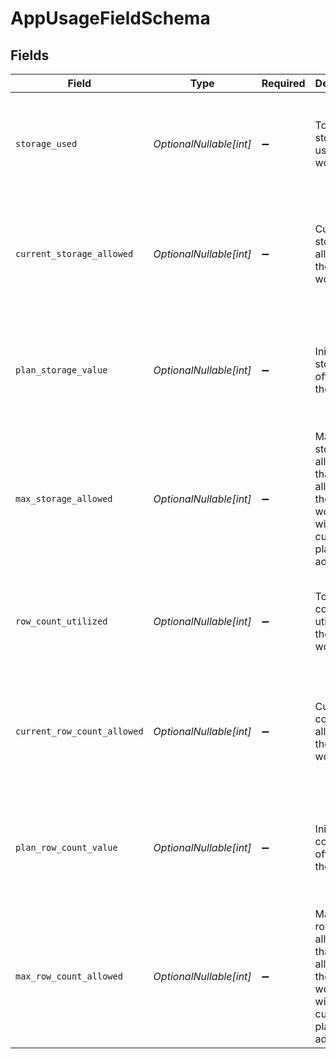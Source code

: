 # AppUsageFieldSchema


## Fields

| Field                                                                                        | Type                                                                                         | Required                                                                                     | Description                                                                                  | Example                                                                                      |
| -------------------------------------------------------------------------------------------- | -------------------------------------------------------------------------------------------- | -------------------------------------------------------------------------------------------- | -------------------------------------------------------------------------------------------- | -------------------------------------------------------------------------------------------- |
| `storage_used`                                                                               | *OptionalNullable[int]*                                                                      | :heavy_minus_sign:                                                                           | Total storage used by the workspace                                                          | {<br/>"summary": "Sample Storage used",<br/>"value": 100<br/>}                               |
| `current_storage_allowed`                                                                    | *OptionalNullable[int]*                                                                      | :heavy_minus_sign:                                                                           | Current storage allowed for the workspace                                                    | {<br/>"summary": "Sample Current storage allowed",<br/>"value": 1000<br/>}                   |
| `plan_storage_value`                                                                         | *OptionalNullable[int]*                                                                      | :heavy_minus_sign:                                                                           | Initial storage offered by the plan                                                          | {<br/>"summary": "Sample Plan storage value",<br/>"value": 1000<br/>}                        |
| `max_storage_allowed`                                                                        | *OptionalNullable[int]*                                                                      | :heavy_minus_sign:                                                                           | Maximum storage allowed that can be allowed for the workspace with current plan and addons   | {<br/>"summary": "Sample Max storage allowed",<br/>"value": 1000<br/>}                       |
| `row_count_utilized`                                                                         | *OptionalNullable[int]*                                                                      | :heavy_minus_sign:                                                                           | Total row count utilized by the workspace                                                    | {<br/>"summary": "Sample Row count utilized",<br/>"value": 100<br/>}                         |
| `current_row_count_allowed`                                                                  | *OptionalNullable[int]*                                                                      | :heavy_minus_sign:                                                                           | Current row count allowed for the workspace                                                  | {<br/>"summary": "Sample Current row count allowed",<br/>"value": 1000<br/>}                 |
| `plan_row_count_value`                                                                       | *OptionalNullable[int]*                                                                      | :heavy_minus_sign:                                                                           | Initial row count offered by the plan                                                        | {<br/>"summary": "Sample Plan row count value",<br/>"value": 1000<br/>}                      |
| `max_row_count_allowed`                                                                      | *OptionalNullable[int]*                                                                      | :heavy_minus_sign:                                                                           | Maximum row count allowed that can be allowed for the workspace with current plan and addons | {<br/>"summary": "Sample Max row count allowed",<br/>"value": 1000<br/>}                     |